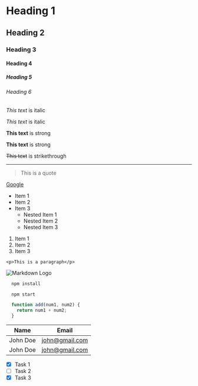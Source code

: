 <!-- Headings -->
# Heading 1
## Heading 2
### Heading 3
#### Heading 4
##### Heading 5
###### Heading 6

<!-- Italics -->
*This text* is italic

_This text_ is italic

<!-- Strong -->
**This text** is strong

__This text__ is strong

<!-- Strikethrough -->
~~This text~~ is strikethrough 

<!-- Horizontal Rule -->
___

<!-- Blockquote -->
> This is a quote

<!-- Links -->
[Google](http://google.com "Google")

<!-- Ul -->
* Item 1
* Item 2
* Item 3
  * Nested Item 1
  * Nested Item 2
  * Nested Item 3

<!-- Ol -->
1. Item 1
1. Item 2
1. Item 3

<!-- Inline Code Block -->
`<p>This is a paragraph</p>`

<!-- Images -->
![Markdown Logo](https://markdown-here.com/img/icon256.png)

<!-- Github Markdown -->

<!-- Code Blocks -->

```bash
  npm install

  npm start
```

```javascript
  function add(num1, num2) {
    return num1 + num2;
  } 
```

<!-- Tables -->

| Name            | Email           |
| ------------    | -----------     |
| John Doe        | john@gmail.com  |  
| John Doe        | john@gmail.com  | 

<!-- Task Lists -->

- [x] Task 1
- [ ] Task 2
- [x] Task 3